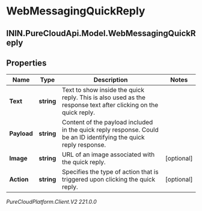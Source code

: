 # WebMessagingQuickReply

## ININ.PureCloudApi.Model.WebMessagingQuickReply

## Properties

|Name | Type | Description | Notes|
|------------ | ------------- | ------------- | -------------|
| **Text** | **string** | Text to show inside the quick reply. This is also used as the response text after clicking on the quick reply. | |
| **Payload** | **string** | Content of the payload included in the quick reply response. Could be an ID identifying the quick reply response. | |
| **Image** | **string** | URL of an image associated with the quick reply. | [optional] |
| **Action** | **string** | Specifies the type of action that is triggered upon clicking the quick reply. | [optional] |



_PureCloudPlatform.Client.V2 221.0.0_
